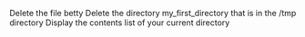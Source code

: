 Delete the file betty
Delete the directory my_first_directory that is in the /tmp directory
Display the contents list of your current directory
